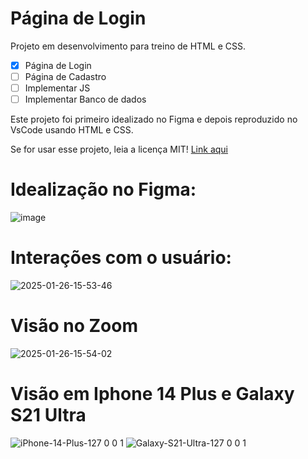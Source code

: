 # Página de Login
Projeto em desenvolvimento para treino de HTML e CSS.

- [x] Página de Login
- [ ] Página de Cadastro
- [ ] Implementar JS
- [ ] Implementar Banco de dados

Este projeto foi primeiro idealizado no Figma e depois reproduzido no VsCode usando HTML e CSS.


Se for usar esse projeto, leia a licença MIT! [Link aqui](https://github.com/Alan-AndradeDev/Login-e-Cadastro?tab=MIT-1-ov-file)

# Idealização no Figma:
![image](https://github.com/user-attachments/assets/a17cdce2-d318-4514-a3a2-80d8c6d6a33a)


# Interações com o usuário:
![2025-01-26-15-53-46](https://github.com/user-attachments/assets/26370195-6d5b-436e-b070-48524235f82c)


# Visão no Zoom 
![2025-01-26-15-54-02](https://github.com/user-attachments/assets/a67705ee-54b9-41ed-bf43-15f6218b67d3)

# Visão em Iphone 14 Plus e Galaxy S21 Ultra
![iPhone-14-Plus-127 0 0 1](https://github.com/user-attachments/assets/786c9520-24d9-4c3b-91fc-eac0aa36d44f) ![Galaxy-S21-Ultra-127 0 0 1](https://github.com/user-attachments/assets/48974139-1349-40c9-b06b-753486911580)
